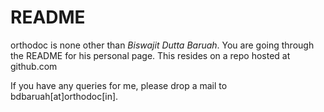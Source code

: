 ﻿README
======

orthodoc is none other than *Biswajit Dutta Baruah*. You are going through the README for his personal page. This resides on a repo hosted at github.com

If you have any queries for me, please drop a mail to bdbaruah[at]orthodoc[in].
